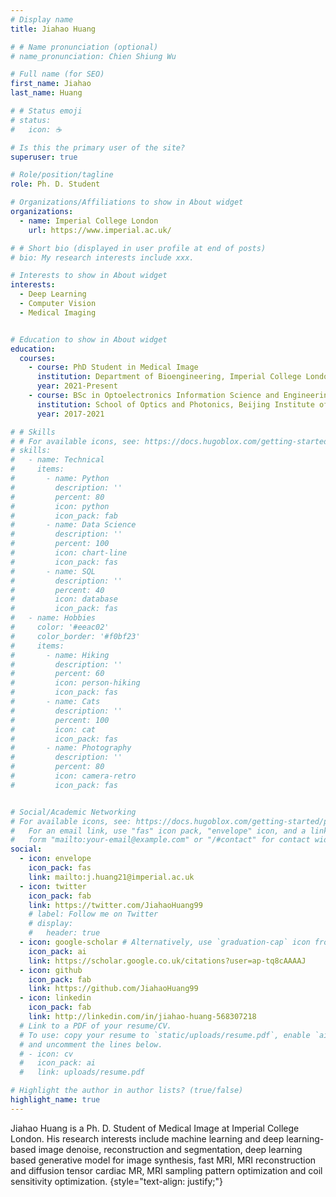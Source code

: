 ```yaml
---
# Display name
title: Jiahao Huang

# # Name pronunciation (optional)
# name_pronunciation: Chien Shiung Wu

# Full name (for SEO)
first_name: Jiahao
last_name: Huang

# # Status emoji
# status:
#   icon: ☕️

# Is this the primary user of the site?
superuser: true

# Role/position/tagline
role: Ph. D. Student

# Organizations/Affiliations to show in About widget
organizations:
  - name: Imperial College London
    url: https://www.imperial.ac.uk/

# # Short bio (displayed in user profile at end of posts)
# bio: My research interests include xxx.

# Interests to show in About widget
interests:
  - Deep Learning
  - Computer Vision
  - Medical Imaging


# Education to show in About widget
education:
  courses:
    - course: PhD Student in Medical Image
      institution: Department of Bioengineering, Imperial College London
      year: 2021-Present
    - course: BSc in Optoelectronics Information Science and Engineering
      institution: School of Optics and Photonics, Beijing Institute of Technology
      year: 2017-2021

# # Skills
# # For available icons, see: https://docs.hugoblox.com/getting-started/page-builder/#icons
# skills:
#   - name: Technical
#     items:
#       - name: Python
#         description: ''
#         percent: 80
#         icon: python
#         icon_pack: fab
#       - name: Data Science
#         description: ''
#         percent: 100
#         icon: chart-line
#         icon_pack: fas
#       - name: SQL
#         description: ''
#         percent: 40
#         icon: database
#         icon_pack: fas
#   - name: Hobbies
#     color: '#eeac02'
#     color_border: '#f0bf23'
#     items:
#       - name: Hiking
#         description: ''
#         percent: 60
#         icon: person-hiking
#         icon_pack: fas
#       - name: Cats
#         description: ''
#         percent: 100
#         icon: cat
#         icon_pack: fas
#       - name: Photography
#         description: ''
#         percent: 80
#         icon: camera-retro
#         icon_pack: fas


# Social/Academic Networking
# For available icons, see: https://docs.hugoblox.com/getting-started/page-builder/#icons
#   For an email link, use "fas" icon pack, "envelope" icon, and a link in the
#   form "mailto:your-email@example.com" or "/#contact" for contact widget.
social:
  - icon: envelope
    icon_pack: fas
    link: mailto:j.huang21@imperial.ac.uk
  - icon: twitter
    icon_pack: fab
    link: https://twitter.com/JiahaoHuang99
    # label: Follow me on Twitter
    # display:
    #   header: true
  - icon: google-scholar # Alternatively, use `graduation-cap` icon from `fas` icon pack
    icon_pack: ai
    link: https://scholar.google.co.uk/citations?user=ap-tq8cAAAAJ
  - icon: github
    icon_pack: fab
    link: https://github.com/JiahaoHuang99
  - icon: linkedin
    icon_pack: fab
    link: http://linkedin.com/in/jiahao-huang-568307218
  # Link to a PDF of your resume/CV.
  # To use: copy your resume to `static/uploads/resume.pdf`, enable `ai` icons in `params.yaml`,
  # and uncomment the lines below.
  # - icon: cv
  #   icon_pack: ai
  #   link: uploads/resume.pdf

# Highlight the author in author lists? (true/false)
highlight_name: true
---
```


Jiahao Huang is a Ph. D. Student of Medical Image at Imperial College London. His research interests include machine learning and deep learning-based image denoise, reconstruction and segmentation, deep learning based generative model for image synthesis, fast MRI, MRI reconstruction and diffusion tensor cardiac MR, MRI sampling pattern optimization and coil sensitivity optimization.
{style="text-align: justify;"}
